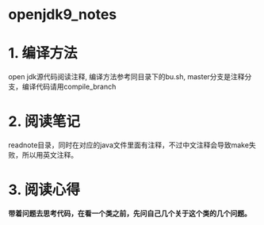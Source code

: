 # openjdk9_notes
# 1. 编译方法
open jdk源代码阅读注释, 编译方法参考同目录下的bu.sh, master分支是注释分支，编译代码请用compile_branch

# 2. 阅读笔记
readnote目录，同时在对应的java文件里面有注释，不过中文注释会导致make失败，所以用英文注释。

# 3. 阅读心得
<b>带着问题去思考代码，在看一个类之前，先问自己几个关于这个类的几个问题。</b>
